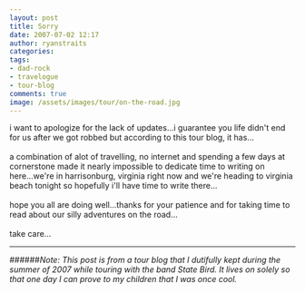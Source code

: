 ```yaml
---
layout: post
title: Sorry
date: 2007-07-02 12:17
author: ryanstraits
categories: 
tags:
- dad-rock
- travelogue
- tour-blog
comments: true
image: /assets/images/tour/on-the-road.jpg
---
```


<!-- break -->

i want to apologize for the lack of updates...i guarantee you life didn't end for us after we got robbed but according to this tour blog, it has...<br /><br />a combination of alot of travelling, no internet and spending a few days at cornerstone made it nearly impossible to dedicate time to writing on here...we're in harrisonburg, virginia right now and we're heading to virginia beach tonight so hopefully i'll have time to write there...<br /><br />hope you all are doing well...thanks for your patience and for taking time to read about our silly adventures on the road...<br /><br />take care...

---

######*Note: This post is from a tour blog that I dutifully kept during the summer of 2007 while touring with the band State Bird. It lives on solely so that one day I can prove to my children that I was once cool.*

